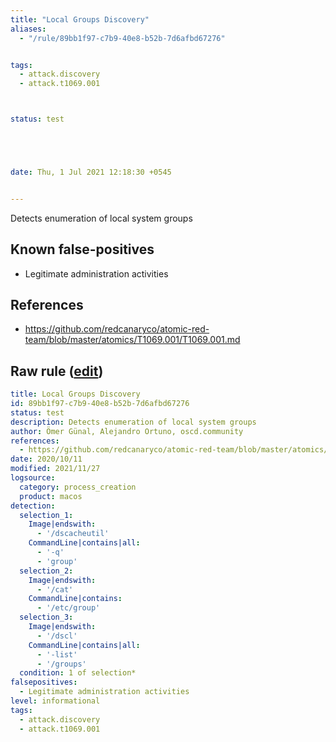 ```yaml
---
title: "Local Groups Discovery"
aliases:
  - "/rule/89bb1f97-c7b9-40e8-b52b-7d6afbd67276"


tags:
  - attack.discovery
  - attack.t1069.001



status: test





date: Thu, 1 Jul 2021 12:18:30 +0545


---
```


Detects enumeration of local system groups

<!--more-->


## Known false-positives

* Legitimate administration activities



## References

* https://github.com/redcanaryco/atomic-red-team/blob/master/atomics/T1069.001/T1069.001.md


## Raw rule ([edit](https://github.com/SigmaHQ/sigma/edit/master/rules/linux/macos/process_creation/proc_creation_macos_local_groups.yml))
```yaml
title: Local Groups Discovery
id: 89bb1f97-c7b9-40e8-b52b-7d6afbd67276
status: test
description: Detects enumeration of local system groups
author: Ömer Günal, Alejandro Ortuno, oscd.community
references:
  - https://github.com/redcanaryco/atomic-red-team/blob/master/atomics/T1069.001/T1069.001.md
date: 2020/10/11
modified: 2021/11/27
logsource:
  category: process_creation
  product: macos
detection:
  selection_1:
    Image|endswith:
      - '/dscacheutil'
    CommandLine|contains|all:
      - '-q'
      - 'group'
  selection_2:
    Image|endswith:
      - '/cat'
    CommandLine|contains:
      - '/etc/group'
  selection_3:
    Image|endswith:
      - '/dscl'
    CommandLine|contains|all:
      - '-list'
      - '/groups'
  condition: 1 of selection*
falsepositives:
  - Legitimate administration activities
level: informational
tags:
  - attack.discovery
  - attack.t1069.001

```
